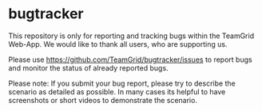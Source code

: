 # bugtracker

This repository is only for reporting and tracking bugs within the TeamGrid Web-App. We would like to thank all users, who are supporting us.

Please use https://github.com/TeamGrid/bugtracker/issues to report bugs and monitor the status of already reported bugs.

Please note:
If you submit your bug report, please try to describe the scenario as detailed as possible. In many cases its helpful to have screenshots or short videos to demonstrate the scenario.
